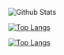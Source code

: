 ![Github Stats](https://github-readme-stats.vercel.app/api?username=biud436&theme=buefy&show_icons=true)

[![Top Langs](https://github-readme-stats.vercel.app/api/top-langs/?username=biud436&layout=compact&theme=buefy)](https://github.com/anuraghazra/github-readme-stats)

[![Top Langs](https://github-readme-stats.vercel.app/api/top-langs/?username=biud436&langs_count=8)](https://github.com/anuraghazra/github-readme-stats)
